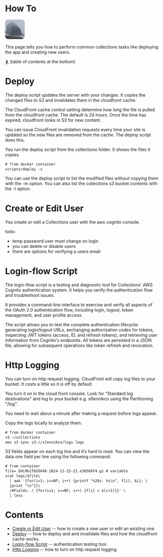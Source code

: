 # How To

[![icon](rounded-icon.png)](#)

This page tells you how to perform common collections tasks like
deploying the app and creating new users.

[⬇](#Contents) (table of contents at the bottom)

# Deploy

The deploy script updates the server with your changes.  It copies the
changed files to S3 and invalidates them in the cloudfront cache.

The CloudFront cache control setting determine how long the file is
pulled from the cloudfront cache. The default is 24 hours. Once the
time has expired, cloudfront looks in S3 for new content.

You can issue CloudFront invalidation requests every time your site is
updated so the new files are removed from the cache.  The deploy
script does this.

You run the deploy script from the collections folder. It shows the
files it copies.

~~~
# from docker container
scripts/deploy -s
~~~

You can use the deploy script to list the modified files without
copying them with the -m option. You can also list the collections s3
bucket contents with the -l option.

# Create or Edit User

You create or edit a Collections user with the aws cognito console.

todo:
* temp password user must change on login
* you can delete or disable users
* there are options for verifying a users email

# Login-flow Script

The login-flow script is a testing and diagnostic tool for
Collections' AWS Cognito authentication system. It helps you verify
the authentication flow and troubleshoot issues.

It provides a command-line interface to exercise and verify all
aspects of the OAuth 2.0 authentication flow, including login, logout,
token management, and user profile access.

The script allows you to test the complete authentication lifecycle:
generating login/logout URLs, exchanging authorization codes for
tokens, inspecting JWT tokens (access, ID, and refresh tokens), and
retrieving user information from Cognito's endpoints. All tokens are
persisted in a JSON file, allowing for subsequent operations like
token refresh and revocation.

# Http Logging

You can turn on http request logging. CloudFront will copy log files
to your bucket.  It costs a little so it is off by default.

You turn it on in the cloud front console. Look for "Standard log
destinations" and log to your bucket e.g. sflennikco using the
Partitioning "/log".

You need to wait about a minute after making a request before logs
appear.

Copy the logs locally to analyze them:

~~~
# from docker container
cd ~/collections
aws s3 sync s3://slennikco/logs logs
~~~

33 fields appear on each log line and it’s hard to read. You can view
the data one field per line using the following command:

~~~
# from container
file= EHLMG1T8SOX48.2024-11-23-21.e30560f4.gz # variable
zcat logs/$file\
  | awk '{for(i=1; i<=NF; i++) {printf "%20s: %s\n", f[i], $i}; \
  {print "\n"}}\
  /#Fields: / {for(i=1; i<=NF; i++) {f[i] = $(i+1)}}' \
  | less
~~~

# Contents

* [Create or Edit User](#create-or-edit-user) -- how to create a new user or edit an existing one.
* [Deploy](#deploy) -- how to deploy and and invalidate files and how the cloudfront cache works.
* [Login-flow Script](#login-flow-script) -- authentication testing tool.
* [Http Logging](#http-logging) -- how to turn on http request logging.
